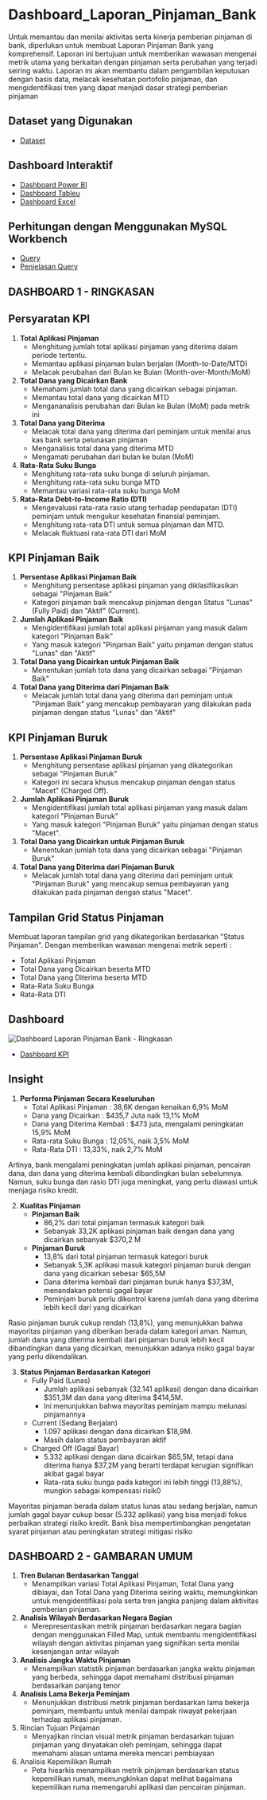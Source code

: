 # Dashboard_Laporan_Pinjaman_Bank
Untuk memantau dan menilai aktivitas serta kinerja pemberian pinjaman di bank, diperlukan untuk membuat Laporan Pinjaman Bank yang komprehensif. Laporan ini bertujuan untuk memberikan wawasan mengenai metrik utama yang berkaitan dengan pinjaman serta perubahan yang terjadi seiring waktu. Laporan ini akan membantu dalam pengambilan keputusan dengan basis data, melacak kesehatan portofolio pinjaman, dan mengidentifikasi tren yang dapat menjadi dasar strategi pemberian pinjaman

## Dataset yang Digunakan
- <a href="https://github.com/ifanapridarahman/Dashboard_Laporan_Pinjaman_Bank/blob/main/financial_loan.csv">Dataset</a>

## Dashboard Interaktif
- <a href="https://github.com/ifanapridarahman/Dashboard_Laporan_Pinjaman_Bank/blob/main/Analisis%20Pinjaman%20Bank.pbix">Dashboard Power BI</a>
- <a href="https://github.com/ifanapridarahman/Dashboard_Laporan_Pinjaman_Bank/blob/main/Bank%20Loan%20Analysis%20Dashboar.twbx">Dashboard Tableu</a>
- <a href="https://github.com/ifanapridarahman/Dashboard_Laporan_Pinjaman_Bank/blob/main/financial_loan_Project.xlsx">Dashboard Excel</a>

## Perhitungan dengan Menggunakan MySQL Workbench
- <a href="https://github.com/ifanapridarahman/Dashboard_Laporan_Pinjaman_Bank/blob/main/Bank_Loan_Analysis.sql">Query</a>
- <a href="https://github.com/ifanapridarahman/Dashboard_Laporan_Pinjaman_Bank/blob/main/Penjelasan%20Query%20SQL%20Laporan%20Pinjaman%20Bank.docx">Penjelasan Query</a>

## DASHBOARD 1 - RINGKASAN
## Persyaratan KPI
1. **Total Aplikasi Pinjaman**
   - Menghitung jumlah total aplikasi pinjaman yang diterima dalam periode tertentu.
   - Memantau aplikasi pinjaman bulan berjalan (Month-to-Date/MTD)
   - Melacak perubahan dari Bulan ke Bulan (Month-over-Month/MoM)
2. **Total Dana yang Dicairkan Bank**
   - Memahami jumlah total dana yang dicairkan sebagai pinjaman.
   - Memantau total dana yang dicairkan MTD
   - Mengananalisis perubahan dari Bulan ke Bulan (MoM) pada metrik ini
3. **Total Dana yang Diterima**
   - Melacak total dana yang diterima dari peminjam untuk menilai arus kas bank serta pelunasan pinjaman
   - Menganalisis total dana yang diterima MTD
   - Mengamati perubahan dari bulan ke bulan (MoM)
4. **Rata-Rata Suku Bunga**
   - Menghitung rata-rata suku bunga di seluruh pinjaman.
   - Menghitung rata-rata suku bunga MTD
   - Memantau variasi rata-rata suku bunga MoM
5. **Rata-Rata Debt-to-Income Ratio (DTI)**
   - Mengevaluasi rata-rata rasio utang terhadap pendapatan (DTI) peminjam untuk mengukur kesehatan finansial peminjam.
   - Menghitung rata-rata DTI untuk semua pinjaman dan MTD.
   - Melacak fluktuasi rata-rata DTI dari MoM
  
## KPI Pinjaman Baik
1. **Persentase Aplikasi Pinjaman Baik**
   - Menghitung persentase aplikasi pinjaman yang diklasifikasikan sebagai "Pinjaman Baik"
   - Kategori pinjaman baik mencakup pinjaman dengan Status "Lunas" (Fully Paid) dan "Aktif" (Current).
2. **Jumlah Aplikasi Pinjaman Baik**
   - Mengidentifikasi jumlah total aplikasi pinjaman yang masuk dalam kategori "Pinjaman Baik"
   - Yang masuk kategori "Pinjaman Baik" yaitu pinjaman dengan status "Lunas" dan "Aktif"
3. **Total Dana yang Dicairkan untuk Pinjaman Baik**
   - Menentukan jumlah tota dana yang dicairkan sebagai "Pinjaman Baik"
4. **Total Dana yang Diterima dari Pinjaman Baik**
   - Melacak jumlah total dana yang diterima dari peminjam untuk "Pinjaman Baik" yang mencakup pembayaran yang dilakukan pada pinjaman dengan status "Lunas" dan "Aktif"

## KPI Pinjaman Buruk
1. **Persentase Aplikasi Pinjaman Buruk**
   - Menghitung persentase aplikasi pinjaman yang dikategorikan sebagai "Pinjaman Buruk"
   - Kategori ini secara khusus mencakup pinjaman dengan status "Macet" (Charged Off).
2. **Jumlah Aplikasi Pinjaman Buruk**
   - Mengidentifikasi jumlah total aplikasi pinjaman yang masuk dalam kategori "Pinjaman Buruk"
   - Yang masuk kategori "Pinjaman Buruk" yaitu pinjaman dengan status "Macet".
3. **Total Dana yang Dicairkan untuk Pinjaman Buruk**
   - Menentukan jumlah tota dana yang dicairkan sebagai "Pinjaman Buruk"
4. **Total Dana yang Diterima dari Pinjaman Buruk**
   - Melacak jumlah total dana yang diterima dari peminjam untuk "Pinjaman Buruk" yang mencakup semua pembayaran yang dilakukan pada pinjaman dengan status "Macet".

## Tampilan Grid Status Pinjaman
Membuat laporan tampilan grid yang dikategorikan berdasarkan "Status Pinjaman". Dengan memberikan wawasan mengenai metrik seperti :
- Total Aplikasi Pinjaman
- Total Dana yang Dicairkan beserta MTD
- Total Dana yang Diterima beserta MTD
- Rata-Rata Suku Bunga
- Rata-Rata DTI

## Dashboard
![Dashboard Laporan Pinjaman Bank - Ringkasan](https://github.com/user-attachments/assets/221f380c-fb4c-405c-a4e1-1a1573924a3d)
- <a href="https://github.com/ifanapridarahman/Dashboard_Laporan_Pinjaman_Bank/blob/main/Dashboard%20Laporan%20Pinjaman%20Bank%20-%20Ringkasan.png">Dashboard KPI</a>

## Insight
1. **Performa Pinjaman Secara Keseluruhan**
   - Total Aplikasi Pinjaman : 38,6K dengan kenaikan 6,9% MoM
   - Dana yang Dicairkan : $435,7 Juta naik 13,1% MoM
   - Dana yang Diterima Kembali : $473 juta, mengalami peningkatan 15,9% MoM
   - Rata-rata Suku Bunga : 12,05%, naik 3,5% MoM
   - Rata-Rata DTI : 13,33%, naik 2,7% MoM
     
Artinya, bank mengalami peningkatan jumlah aplikasi pinjaman, pencairan dana, dan dana yang diterima kembali dibandingkan bulan sebelumnya. Namun, suku bunga dan rasio DTI juga meningkat, yang perlu diawasi untuk menjaga risiko kredit.

2. **Kualitas Pinjaman**
   - **Pinjaman Baik**
     - 86,2% dari total pinjaman termasuk kategori baik
     - Sebanyak 33,2K aplikasi pinjaman baik dengan dana yang dicairkan sebanyak $370,2 M
   - **Pinjaman Buruk**
     - 13,8% dari total pinjaman termasuk kategori buruk
     - Sebanyak 5,3K aplikasi masuk kategori pinjaman buruk dengan dana yang dicairkan sebesar $65,5M
     - Dana diterima kembali dari pinjaman buruk hanya $37,3M, menandakan potensi gagal bayar
     - Peminjam buruk perlu dikontrol karena jumlah dana yang diterima lebih kecil dari yang dicairkan

Rasio pinjaman buruk cukup rendah (13,8%), yang menunjukkan bahwa mayoritas pinjaman yang diberikan berada dalam kategori aman. Namun, jumlah dana yang diterima kembali dari pinjaman buruk lebih kecil dibandingkan dana yang dicairkan, menunjukkan adanya risiko gagal bayar yang perlu dikendalikan.

3. **Status Pinjaman Berdasarkan Kategori**
   - Fully Paid (Lunas)
     - Jumlah aplikasi sebanyak (32.141 aplikasi) dengan dana dicairkan $351,3M dan dana yang diterima $414,5M.
     - Ini menunjukkan bahwa mayoritas peminjam mampu melunasi pinjamannya
   - Current (Sedang Berjalan)
     - 1.097 aplikasi dengan dana dicairkan $18,9M.
     - Masih dalam status pembayaran aktif
   - Charged Off (Gagal Bayar)
     - 5.332 aplikasi dengan dana dicairkan $65,5M, tetapi dana diterima hanya $37,2M yang berarti terdapat kerugian signifikan akibat gagal bayar
     - Rata-rata suku bunga pada kategori ini lebih tinggi (13,88%), mungkin sebagai kompensasi risik0

Mayoritas pinjaman berada dalam status lunas atau sedang berjalan, namun jumlah gagal bayar cukup besar (5.332 aplikasi) yang bisa menjadi fokus perbaikan strategi risiko kredit. Bank bisa mempertimbangkan pengetatan syarat pinjaman atau peningkatan strategi mitigasi risiko


## DASHBOARD 2 - GAMBARAN UMUM
1. **Tren Bulanan Berdasarkan Tanggal**
   - Menampilkan variasi Total Aplikasi Pinjaman, Total Dana yang dibiayai, dan Total Dana yang Diterima seiring waktu, memungkinkan untuk mengidentifikasi pola serta tren jangka panjang dalam aktivitas pemberian pinjaman.
2. **Analisis Wilayah Berdasarkan Negara Bagian**
   - Merepresentasikan metrik pinjaman berdasarkan negara bagian dengan menggunakan Filled Map, untuk membantu mengidentifikasi wilayah dengan aktivitas pinjaman yang signifikan serta menilai kesenjangan antar wilayah
3. **Analisis Jangka Waktu Pinjaman**
   - Menampilkan statistik pinjaman berdasarkan jangka waktu pinjaman yang berbeda, sehingga dapat memahami distribusi pinjaman berdasarkan panjang tenor
4. **Analisis Lama Bekerja Peminjam**
   - Menunjukkan distribusi metrik pinjaman berdasarkan lama bekerja peminjam, membantu untuk menilai dampak riwayat pekerjaan terhadap aplikasi pinjaman.
5. Rincian Tujuan Pinjaman
   - Menyajikan rincian visual metrik pinjaman berdasarkan tujuan pinjaman yang dinyatakan oleh peminjam, sehingga dapat memahami alasan untama mereka mencari pembiayaan
6. Analisis Kepemilikan Rumah
   - Peta hiearkis menampilkan metrik pinjaman berdasarkan status kepemilikan rumah, memungkinkan dapat melihat bagaimana kepemilikan ruma memengaruhi aplikasi dan pencairan pinjaman.

